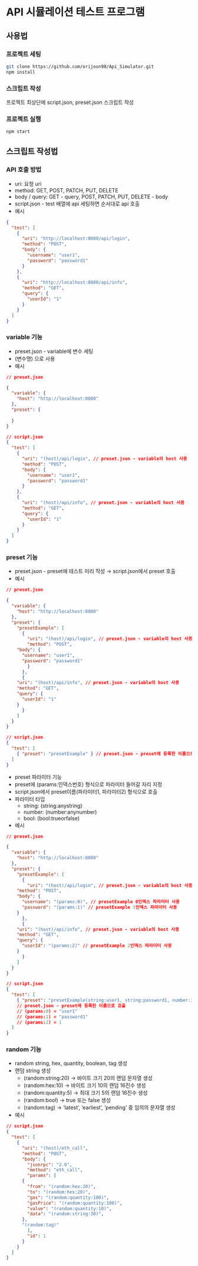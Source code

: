 # API 시뮬레이션 테스트 프로그램
## 사용법

### 프로젝트 세팅

```bash
git clone https://github.com/orijoon98/Api_Simulator.git
npm install
```

### 스크립트 작성

프로젝트 최상단에 script.json, preset.json 스크립트 작성

### 프로젝트 실행

```bash
npm start
```

## 스크립트 작성법

### API 호출 방법

- uri: 요청 uri
- method: GET, POST, PATCH, PUT, DELETE
- body / query: GET - query, POST, PATCH, PUT, DELETE - body
- script.json - test 배열에 api 세팅하면 순서대로 api 호출
- 예시

```json
{
  "test": [	
    {
      "uri": "http://localhost:8080/api/login",
      "method": "POST",
      "body": {
        "username": "user1",
        "password": "password1"
      }
    },
    {
      "uri": "http://localhost:8080/api/info",
      "method": "GET",
      "query": {
        "userId": "1"
      }
    }
  ]
}
```

### variable 기능

- preset.json - variable에 변수 세팅
- (변수명) 으로 사용
- 예시

```json
// preset.json

{
  "variable": {
    "host": "http://localhost:8080"
  },
  "preset": {
	  
  }
}
```

```json
// script.json
{
  "test": [	
    {
      "uri": "(host)/api/login", // preset.json - variable의 host 사용
      "method": "POST",
      "body": {
        "username": "user1",
        "password": "password1"
      }
    },
    {
      "uri": "(host)/api/info", // preset.json - variable의 host 사용
      "method": "GET",
      "query": {
        "userId": "1"
      }
    }
  ]
}
```

### preset 기능

- preset.json - preset에 테스트 미리 작성 → script.json에서 preset 호출
- 예시

```json
// preset.json

{
  "variable": {
    "host": "http://localhost:8080"
  },
  "preset": {
    "presetExample": [	
      {
        "uri": "(host)/api/login", // preset.json - variable의 host 사용
        "method": "POST",
	"body": {
	  "username": "user1",
	  "password": "password1"
      	}
      },
      {
	"uri": "(host)/api/info", // preset.json - variable의 host 사용
	"method": "GET",
	"query": {
	  "userId": "1"
	}
      }
    ]
  }
}
```

```json
// script.json
{
  "test": [	
    { "preset": "presetExample" } // preset.json - preset에 등록한 이름으로 호출
  ]
}
```

- preset 파라미터 기능
- preset에 (params:인덱스번호) 형식으로 파라미터 들어갈 자리 지정
- script.json에서 preset이름(파라미터1, 파라미터2) 형식으로 호출
- 파라미터 타입
    - string: (string:anystring)
    - number: (number:anynumber)
    - bool: (bool:trueorfalse)
- 예시

```json
// preset.json

{
  "variable": {
    "host": "http://localhost:8080"
  },
  "preset": {
    "presetExample": [	
      {
        "uri": "(host)/api/login", // preset.json - variable의 host 사용
	"method": "POST",
	"body": {
	  "username": "(params:0)", // presetExample 0인덱스 파라미터 사용
	  "password": "(params:1)" // presetExample 1인덱스 파라미터 사용
	}
      },
      {
	"uri": "(host)/api/info", // preset.json - variable의 host 사용
	"method": "GET",
	"query": {
	  "userId": "(params:2)" // presetExample 2인덱스 파라미터 사용
	}
      }
    ]
  }
}
```

```json
// script.json
{
  "test": [	
    { "preset": "presetExample(string:user1, string:password1, number:1)" } 
    // preset.json - preset에 등록한 이름으로 호출
    // (params:0) = "user1"
    // (params:1) = "password1"
    // (params:2) = 1
  ]
}
```

### random 기능

- random string, hex, quantity, boolean, tag 생성
- 랜덤 string 생성
    - (random:string:20) → 바이트 크기 20의 랜덤 문자열 생성
    - (random:hex:10) → 바이트 크기 10의 랜덤 16진수 생성
    - (random:quantity:5) → 최대 크기 5의 랜덤 16진수 생성
    - (random:bool) → true 또는 false 생성
    - (random:tag) → ‘latest’, ‘earliest’, ‘pending’ 중 임의의 문자열 생성
- 예시

```json
// script.json
{
  "test": [	
    {
      "uri": "(host)/eth_call",
      "method": "POST",
      "body": {
        "jsonrpc": "2.0",
        "method": "eth_call",
        "params": [
	  {
	    "from": "(random:hex:20)",
	    "to": "(random:hex:20)",
	    "gas": "(random:quantity:100)",
	    "gasPrice": "(random:quantity:100)",
	    "value": "(random:quantity:10)",
	    "data": "(random:string:30)",
	  },
	  "(random:tag)"
        ],
        "id": 1
      }
    }
  ]
}
```
